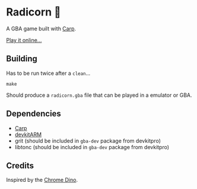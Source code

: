 # Radicorn 🦄

A GBA game built with [Carp](https://github.com/carp-lang/Carp).

[Play it online...](https://radicorn.do.timdeve.com/)

## Building

Has to be run twice after a `clean`...

```
make
```

Should produce a `radicorn.gba` file that can be played in a emulator or GBA.

## Dependencies

- [Carp](https://github.com/carp-lang/Carp)
- [devkitARM](https://devkitpro.org/wiki/Getting_Started)
- grit (should be included in `gba-dev` package from devkitpro)
- libtonc (should be included in `gba-dev` package from devkitpro)

## Credits

Inspired by the [Chrome Dino](https://en.wikipedia.org/wiki/Dinosaur_Game).
